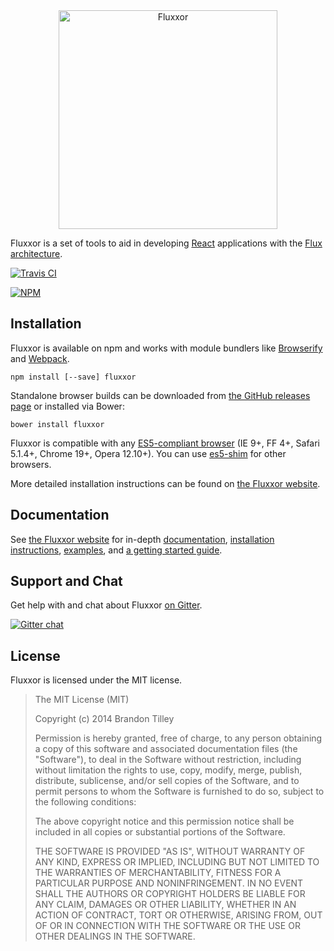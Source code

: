 <div align="center">
<img src="http://fluxxor.com/fluxxor.svg" height="350" alt="Fluxxor" title="Fluxxor">
</div>

Fluxxor is a set of tools to aid in developing
[React](http://facebook.github.io/react/) applications with the [Flux
architecture](http://facebook.github.io/react/docs/flux-overview.html).

[![Travis CI](https://api.travis-ci.org/BinaryMuse/fluxxor.svg?branch=master)](https://travis-ci.org/BinaryMuse/fluxxor)

[![NPM](https://nodei.co/npm/fluxxor.png?downloads=true)](https://nodei.co/npm/fluxxor/)

Installation
------------

Fluxxor is available on npm and works with module bundlers like
[Browserify](http://browserify.org/) and [Webpack](http://webpack.github.io/).

    npm install [--save] fluxxor

Standalone browser builds can be downloaded from
[the GitHub releases page](https://github.com/BinaryMuse/fluxxor/releases) or installed via
Bower:

    bower install fluxxor

Fluxxor is compatible with any [ES5-compliant browser](http://kangax.github.io/compat-table/es5/) (IE 9+, FF 4+, Safari 5.1.4+, Chrome 19+, Opera 12.10+). You can use [es5-shim](https://github.com/es-shims/es5-shim) for other browsers.

More detailed installation instructions can be found on
[the Fluxxor website](http://fluxxor.com/guides/installation.html).

Documentation
-------------

See [the Fluxxor website](http://fluxxor.com) for in-depth
[documentation](http://fluxxor.com/documentation/),
[installation instructions](http://fluxxor.com/guides/installation.html),
[examples](http://fluxxor.com/examples/), and
[a getting started guide](http://fluxxor.com/guides/quick-start.html).

Support and Chat
----------------

Get help with and chat about Fluxxor [on Gitter](https://gitter.im/BinaryMuse/fluxxor).

[![Gitter chat](https://badges.gitter.im/BinaryMuse/fluxxor.png)](https://gitter.im/BinaryMuse/fluxxor)

License
-------

Fluxxor is licensed under the MIT license.

> The MIT License (MIT)
>
> Copyright (c) 2014 Brandon Tilley
>
> Permission is hereby granted, free of charge, to any person obtaining a copy
> of this software and associated documentation files (the "Software"), to deal
> in the Software without restriction, including without limitation the rights
> to use, copy, modify, merge, publish, distribute, sublicense, and/or sell
> copies of the Software, and to permit persons to whom the Software is
> furnished to do so, subject to the following conditions:
>
> The above copyright notice and this permission notice shall be included in
> all copies or substantial portions of the Software.
>
> THE SOFTWARE IS PROVIDED "AS IS", WITHOUT WARRANTY OF ANY KIND, EXPRESS OR
> IMPLIED, INCLUDING BUT NOT LIMITED TO THE WARRANTIES OF MERCHANTABILITY,
> FITNESS FOR A PARTICULAR PURPOSE AND NONINFRINGEMENT. IN NO EVENT SHALL THE
> AUTHORS OR COPYRIGHT HOLDERS BE LIABLE FOR ANY CLAIM, DAMAGES OR OTHER
> LIABILITY, WHETHER IN AN ACTION OF CONTRACT, TORT OR OTHERWISE, ARISING FROM,
> OUT OF OR IN CONNECTION WITH THE SOFTWARE OR THE USE OR OTHER DEALINGS IN
> THE SOFTWARE.
